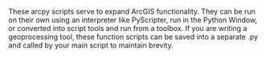 These arcpy scripts serve to expand ArcGIS functionality. They can be run on their own using an interpreter like PyScripter, run in the Python Window, or converted into script tools and run from a toolbox. If you are writing a geoprocessing tool, these function scripts can be saved into a separate .py and called by your main script to maintain brevity.